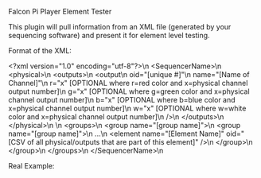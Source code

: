Falcon Pi Player Element Tester

This plugin will pull information from an XML file (generated by your sequencing software) and present it for element level testing.

Format of the XML:

\<?xml version="1.0" encoding="utf-8"?\>\n
\<SequencerName\>\n
  \<physical\>\n
    \<outputs\>\n
      \<output\n 
              oid="[unique #]"\n
              name="[Name of Channel]"\n
              r="x"   [OPTIONAL where r=red color and x=physical channel output number]\n
              g="x"   [OPTIONAL where g=green color and x=physical channel output number]\n
              b="x"   [OPTIONAL where b=blue color and x=physical channel output number]\n
              w="x"   [OPTIONAL where w=white color and x=physical channel output number]\n
      /\>\n
    \</outputs\>\n
  \</physical\>\n
  \n
  \<groups\>\n
    \<group name="[group name]"\>\n
      \<group name="[group name]"\>\n
      ...\n
        \<element name="[Element Name]" oid="[CSV of all physical/outputs that are part of this element]" /\>\n
      \</group\>\n
    \</group\>\n
  \</groups\>\n
\</SequencerName\>\n


Real Example:

<?xml version="1.0" encoding="utf-8"?>
<Vixen3>
  <physical>
    <outputs>
      <output oid="1" w="97" name="Arch 1-Channel 1" />
      <output oid="2" w="98" name="Arch 1-Channel 2" />
      <output oid="3" w="99" name="Arch 1-Channel 3" />
      <output oid="4" w="100" name="Arch 1-Channel 4" />
      <output oid="5" w="101" name="Arch 1-Channel 5" />
      <output oid="6" w="102" name="Arch 1-Channel 6" />
      <output oid="7" w="103" name="Arch 1-Channel 7" />
      <output oid="8" w="104" name="Arch 1-Channel 8" />
      <output oid="9" w="105" name="Arch 2-Channel 1" />
      <output oid="10" w="106" name="Arch 2-Channel 2" />
      <output oid="11" w="107" name="Arch 2-Channel 3" />
      <output oid="12" w="108" name="Arch 2-Channel 4" />
      <output oid="13" w="109" name="Arch 2-Channel 5" />
      <output oid="14" w="110" name="Arch 2-Channel 6" />
      <output oid="15" w="111" name="Arch 2-Channel 7" />
      <output oid="16" w="112" name="Arch 2-Channel 8" />
      <output oid="17" w="113" name="Arch 3-Channel 1" />
      <output oid="18" w="114" name="Arch 3-Channel 2" />
      <output oid="19" w="115" name="Arch 3-Channel 3" />
      <output oid="20" w="116" name="Arch 3-Channel 4" />
      <output oid="21" w="117" name="Arch 3-Channel 5" />
      <output oid="22" w="118" name="Arch 3-Channel 6" />
      <output oid="23" w="119" name="Arch 3-Channel 7" />
      <output oid="24" w="120" name="Arch 3-Channel 8" />
      <output oid="25" w="121" name="Arch 4-Channel 1" />
      <output oid="26" w="122" name="Arch 4-Channel 2" />
      <output oid="27" w="123" name="Arch 4-Channel 3" />
      <output oid="28" w="124" name="Arch 4-Channel 4" />
      <output oid="29" w="125" name="Arch 4-Channel 5" />
      <output oid="30" w="126" name="Arch 4-Channel 6" />
      <output oid="31" w="127" name="Arch 4-Channel 7" />
      <output oid="32" w="128" name="Arch 4-Channel 8" />
      <output oid="33" r="22" g="21" b="23" name="Window 1 chs" />
      <output oid="34" r="26" g="25" b="27" name="Window 2 chs" />
      <output oid="35" r="30" g="29" b="31" name="Window 3 chs" />
      <output oid="36" w="37" name="Window 5 Stocking" />
      <output oid="37" w="38" name="Window 5 Bow" />
    </outputs>
  </physical>
  <groups>
    <group name="Arches">
      <element name="Arch 1" oid="1,2,3,4,5,6,7,8" />
      <element name="Arch 2" oid="9,10,11,12,13,14,15,16" />
      <element name="Arch 3" oid="17,18,19,20,21,22,23,24" />
      <element name="Arch 4" oid="25,26,27,28,29,30,31,32" />
    </group>
    <group name="Lower Windows">
      <element name="Window 1" oid="33" />
      <element name="Window 2" oid="34" />
      <element name="Window 3" oid="35" />
    </group>
    <element name="Window Wireframes" oid="36,37" />
    <group name="All Elements">
      <group name="Arches">
        <element name="Arch 1" oid="1,2,3,4,5,6,7,8" />
        <element name="Arch 2" oid="9,10,11,12,13,14,15,16" />
        <element name="Arch 3" oid="17,18,19,20,21,22,23,24" />
        <element name="Arch 4" oid="25,26,27,28,29,30,31,32" />
      </group>
      <group name="Lower Windows">
        <element name="Window 1" oid="33" />
        <element name="Window 2" oid="34" />
        <element name="Window 3" oid="35" />
      </group>
      <element name="Window Wireframes" oid="36,37" />
    </group>
  </groups>
</Vixen3>   
